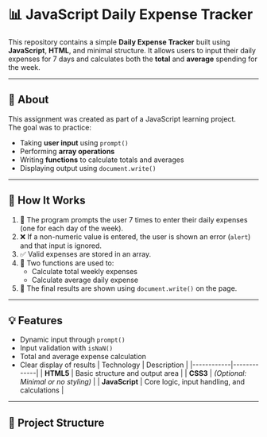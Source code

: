# 📊 JavaScript Daily Expense Tracker

This repository contains a simple **Daily Expense Tracker** built using **JavaScript**, **HTML**, and minimal structure. It allows users to input their daily expenses for 7 days and calculates both the **total** and **average** spending for the week.

---

## 📌 About

This assignment was created as part of a JavaScript learning project.  
The goal was to practice:

- Taking **user input** using `prompt()`
- Performing **array operations**
- Writing **functions** to calculate totals and averages
- Displaying output using `document.write()`

---

## 🧠 How It Works

1. 🔁 The program prompts the user 7 times to enter their daily expenses (one for each day of the week).
2. ❌ If a non-numeric value is entered, the user is shown an error (`alert`) and that input is ignored.
3. ✅ Valid expenses are stored in an array.
4. 🧮 Two functions are used to:
   - Calculate total weekly expenses
   - Calculate average daily expense
5. 📄 The final results are shown using `document.write()` on the page.

---

## 💡 Features

- Dynamic input through `prompt()`
- Input validation with `isNaN()`
- Total and average expense calculation
- Clear display of results
| Technology | Description |
|------------|-------------|
| **HTML5**  | Basic structure and output area |
| **CSS3**   | *(Optional: Minimal or no styling)* |
| **JavaScript** | Core logic, input handling, and calculations |

---

## 📁 Project Structure

